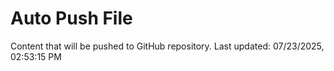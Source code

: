 # Auto Push File

Content that will be pushed to GitHub repository.
Last updated: 07/23/2025, 02:53:15 PM